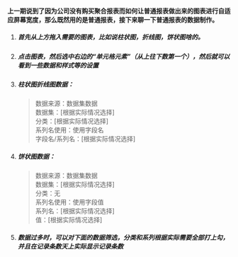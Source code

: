 #### 上一期说到了因为公司没有购买聚合报表而如何让普通报表做出来的图表进行自适应屏幕宽度，那么既然用的是普通报表，接下来聊一下普通报表的数据制作。  
1. ##### 首先从上方拖入需要的图表，比如说柱状图，折线图，饼状图啥的。
2. ##### 点击图表，然后选中右边的“单元格元素”（从上往下数第一个），然后就可以看到一些数据和样式等的设置
3. ##### 柱状图折线图数据：
   > 数据来源：数据集数据  
   > 数据集：[根据实际情况选择]  
   > 分类：[根据实际情况选择]  
   > 系列名使用：使用字段名  
   > 字段名/系列名：[根据实际情况选择]
4. ##### 饼状图数据：
   > 数据来源：数据集数据    
   > 数据集：[根据实际情况选择]  
   > 分类：无  
   > 系列名使用：使用字段值  
   > 系列名：[根据实际情况选择]  
   > 值：[根据实际情况选择]
5. ##### 数据过多时，可以对下面的数据筛选，分类和系列根据实际需要全部打上勾，并且在记录条数天上实际显示记录条数
